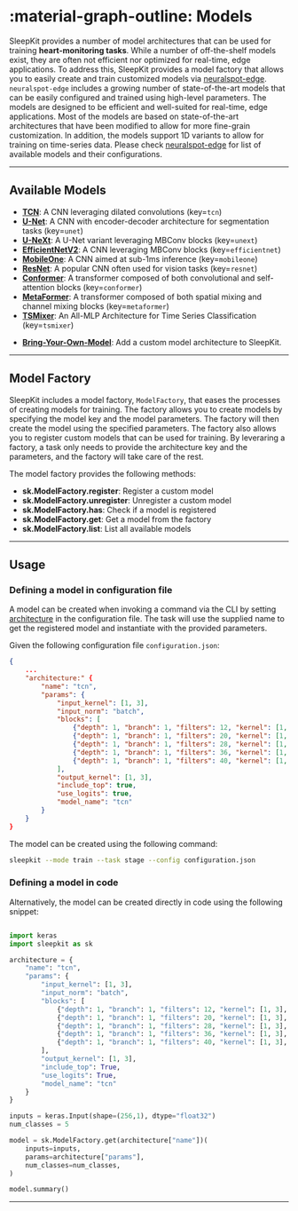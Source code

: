 # :material-graph-outline: Models

SleepKit provides a number of model architectures that can be used for training __heart-monitoring tasks__. While a number of off-the-shelf models exist, they are often not efficient nor optimized for real-time, edge applications. To address this, SleepKit provides a model factory that allows you to easily create and train customized models via [neuralspot-edge](https://ambiqai.github.io/neuralspot-edge/). `neuralspot-edge` includes a growing number of state-of-the-art models that can be easily configured and trained using high-level parameters. The models are designed to be efficient and well-suited for real-time, edge applications. Most of the models are based on state-of-the-art architectures that have been modified to allow for more fine-grain customization. In addition, the models support 1D variants to allow for training on time-series data. Please check [neuralspot-edge](https://ambiqai.github.io/neuralspot-edge/) for list of available models and their configurations.

---

## <span class="sk-h2-span">Available Models</span>

- **[TCN](https://ambiqai.github.io/neuralspot-edge/models/tcn)**: A CNN leveraging dilated convolutions (key=`tcn`)
- **[U-Net](https://ambiqai.github.io/neuralspot-edge/models/unet)**: A CNN with encoder-decoder architecture for segmentation tasks (key=`unet`)
- **[U-NeXt](https://ambiqai.github.io/neuralspot-edge/models/unext)**: A U-Net variant leveraging MBConv blocks (key=`unext`)
- **[EfficientNetV2](https://ambiqai.github.io/neuralspot-edge/models/efficientnet)**: A CNN leveraging MBConv blocks (key=`efficientnet`)
- **[MobileOne](https://ambiqai.github.io/neuralspot-edge/models/mobileone)**: A CNN aimed at sub-1ms inference (key=`mobileone`)
- **[ResNet](https://ambiqai.github.io/neuralspot-edge/models/resnet)**: A popular CNN often used for vision tasks (key=`resnet`)
- **[Conformer](https://ambiqai.github.io/neuralspot-edge/models/conformer)**: A transformer composed of both convolutional and self-attention blocks (key=`conformer`)
- **[MetaFormer](https://ambiqai.github.io/neuralspot-edge/models/metaformer)**: A transformer composed of both spatial mixing and channel mixing blocks (key=`metaformer`)
- **[TSMixer](https://ambiqai.github.io/neuralspot-edge/models/tsmixer)**: An All-MLP Architecture for Time Series Classification (key=`tsmixer`)
* **[Bring-Your-Own-Model](./byom.md)**: Add a custom model architecture to SleepKit.

---

## <span class="sk-h2-span">Model Factory</span>

SleepKit includes a model factory, `ModelFactory`, that eases the processes of creating models for training. The factory allows you to create models by specifying the model key and the model parameters. The factory will then create the model using the specified parameters. The factory also allows you to register custom models that can be used for training. By leveraring a factory, a task only needs to provide the architecture key and the parameters, and the factory will take care of the rest.

The model factory provides the following methods:

* **sk.ModelFactory.register**: Register a custom model
* **sk.ModelFactory.unregister**: Unregister a custom model
* **sk.ModelFactory.has**: Check if a model is registered
* **sk.ModelFactory.get**: Get a model from the factory
* **sk.ModelFactory.list**: List all available models

---

## <span class="sk-h2-span">Usage</span>

### Defining a model in configuration file

A model can be created when invoking a command via the CLI by setting [architecture](../modes/configuration.md#taskparams) in the configuration file. The task will use the supplied name to get the registered model and instantiate with the provided parameters.

Given the following configuration file `configuration.json`:

```json
{
    ...
    "architecture:" {
        "name": "tcn",
        "params": {
            "input_kernel": [1, 3],
            "input_norm": "batch",
            "blocks": [
                {"depth": 1, "branch": 1, "filters": 12, "kernel": [1, 3], "dilation": [1, 1], "dropout": 0.10, "ex_ratio": 1, "se_ratio": 0, "norm": "batch"},
                {"depth": 1, "branch": 1, "filters": 20, "kernel": [1, 3], "dilation": [1, 1], "dropout": 0.10, "ex_ratio": 1, "se_ratio": 2, "norm": "batch"},
                {"depth": 1, "branch": 1, "filters": 28, "kernel": [1, 3], "dilation": [1, 2], "dropout": 0.10, "ex_ratio": 1, "se_ratio": 2, "norm": "batch"},
                {"depth": 1, "branch": 1, "filters": 36, "kernel": [1, 3], "dilation": [1, 4], "dropout": 0.10, "ex_ratio": 1, "se_ratio": 2, "norm": "batch"},
                {"depth": 1, "branch": 1, "filters": 40, "kernel": [1, 3], "dilation": [1, 8], "dropout": 0.10, "ex_ratio": 1, "se_ratio": 2, "norm": "batch"}
            ],
            "output_kernel": [1, 3],
            "include_top": true,
            "use_logits": true,
            "model_name": "tcn"
        }
    }
}
```

The model can be created using the following command:

```bash
sleepkit --mode train --task stage --config configuration.json
```


### Defining a model in code

Alternatively, the model can be created directly in code using the following snippet:

```py linenums="1"

import keras
import sleepkit as sk

architecture = {
    "name": "tcn",
    "params": {
        "input_kernel": [1, 3],
        "input_norm": "batch",
        "blocks": [
            {"depth": 1, "branch": 1, "filters": 12, "kernel": [1, 3], "dilation": [1, 1], "dropout": 0.10, "ex_ratio": 1, "se_ratio": 0, "norm": "batch"},
            {"depth": 1, "branch": 1, "filters": 20, "kernel": [1, 3], "dilation": [1, 1], "dropout": 0.10, "ex_ratio": 1, "se_ratio": 2, "norm": "batch"},
            {"depth": 1, "branch": 1, "filters": 28, "kernel": [1, 3], "dilation": [1, 2], "dropout": 0.10, "ex_ratio": 1, "se_ratio": 2, "norm": "batch"},
            {"depth": 1, "branch": 1, "filters": 36, "kernel": [1, 3], "dilation": [1, 4], "dropout": 0.10, "ex_ratio": 1, "se_ratio": 2, "norm": "batch"},
            {"depth": 1, "branch": 1, "filters": 40, "kernel": [1, 3], "dilation": [1, 8], "dropout": 0.10, "ex_ratio": 1, "se_ratio": 2, "norm": "batch"}
        ],
        "output_kernel": [1, 3],
        "include_top": True,
        "use_logits": True,
        "model_name": "tcn"
    }
}

inputs = keras.Input(shape=(256,1), dtype="float32")
num_classes = 5

model = sk.ModelFactory.get(architecture["name"])(
    inputs=inputs,
    params=architecture["params"],
    num_classes=num_classes,
)

model.summary()
```

---

